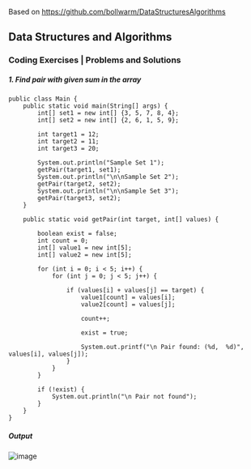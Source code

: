Based on https://github.com/bollwarm/DataStructuresAlgorithms

## Data Structures and Algorithms
### Coding Exercises | Problems and Solutions

##### 1. Find pair with given sum in the array
```
public class Main {
    public static void main(String[] args) {
        int[] set1 = new int[] {3, 5, 7, 8, 4};
        int[] set2 = new int[] {2, 6, 1, 5, 9};
        
        int target1 = 12;
        int target2 = 11;
        int target3 = 20;
        
        System.out.println("Sample Set 1");
        getPair(target1, set1);
        System.out.println("\n\nSample Set 2");
        getPair(target2, set2);
        System.out.println("\n\nSample Set 3");
        getPair(target3, set2);
    }
    
    public static void getPair(int target, int[] values) {
        
        boolean exist = false;
        int count = 0;
        int[] value1 = new int[5];
        int[] value2 = new int[5];
        
        for (int i = 0; i < 5; i++) {
            for (int j = 0; j < 5; j++) {
                
                if (values[i] + values[j] == target) {
                    value1[count] = values[i];
                    value2[count] = values[j];
                    
                    count++;
                    
                    exist = true;
                    
                    System.out.printf("\n Pair found: (%d,  %d)", values[i], values[j]);
                }
            }
        }
        
        if (!exist) {
            System.out.println("\n Pair not found");
        }
    }
}
```
##### Output
![image](https://github.com/user-attachments/assets/956fc896-dff7-414f-abaa-113bc14254ab)

